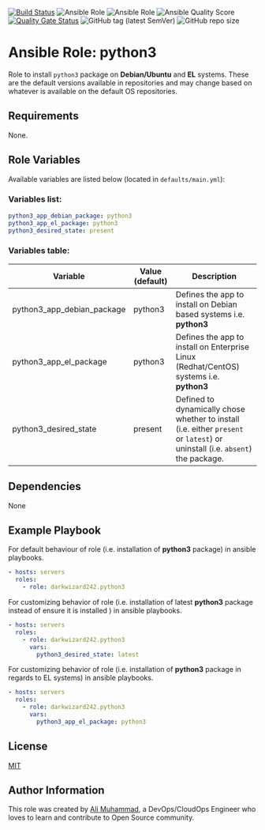[![Build Status](https://travis-ci.com/darkwizard242/ansible-role-python3.svg?branch=master)](https://travis-ci.com/darkwizard242/ansible-role-python3) ![Ansible Role](https://img.shields.io/ansible/role/42930?color=dark%20green%20) ![Ansible Role](https://img.shields.io/ansible/role/d/42930?label=role%20downloads) ![Ansible Quality Score](https://img.shields.io/ansible/quality/42930?label=ansible%20quality%20score) [![Quality Gate Status](https://sonarcloud.io/api/project_badges/measure?project=ansible-role-python3&metric=alert_status)](https://sonarcloud.io/dashboard?id=ansible-role-python3) ![GitHub tag (latest SemVer)](https://img.shields.io/github/tag/darkwizard242/ansible-role-python3?label=release) ![GitHub repo size](https://img.shields.io/github/repo-size/darkwizard242/ansible-role-python3?color=orange&style=flat-square)

# Ansible Role: python3

Role to install `python3` package on **Debian/Ubuntu** and **EL** systems. These are the default versions available in repositories and may change based on whatever is available on the default OS repositories.

## Requirements

None.

## Role Variables

Available variables are listed below (located in `defaults/main.yml`):

### Variables list:

```yaml
python3_app_debian_package: python3
python3_app_el_package: python3
python3_desired_state: present
```

### Variables table:

Variable                   | Value (default) | Description
-------------------------- | --------------- | -----------------------------------------------------------------------------------------------------------------------------
python3_app_debian_package | python3         | Defines the app to install on Debian based systems i.e. **python3**
python3_app_el_package     | python3         | Defines the app to install on Enterprise Linux (Redhat/CentOS) systems i.e. **python3**
python3_desired_state      | present         | Defined to dynamically chose whether to install (i.e. either `present` or `latest`) or uninstall (i.e. `absent`) the package.

## Dependencies

None

## Example Playbook

For default behaviour of role (i.e. installation of **python3** package) in ansible playbooks.

```yaml
- hosts: servers
  roles:
    - role: darkwizard242.python3
```

For customizing behavior of role (i.e. installation of latest **python3** package instead of ensure it is installed ) in ansible playbooks.

```yaml
- hosts: servers
  roles:
    - role: darkwizard242.python3
      vars:
        python3_desired_state: latest
```

For customizing behavior of role (i.e. installation of **python3** package in regards to EL systems) in ansible playbooks.

```yaml
- hosts: servers
  roles:
    - role: darkwizard242.python3
      vars:
        python3_app_el_package: python3
```

## License

[MIT](https://github.com/darkwizard242/ansible-role-python3/blob/master/LICENSE)

## Author Information

This role was created by [Ali Muhammad](https://www.linkedin.com/in/ali-muhammad-759791130/), a DevOps/CloudOps Engineer who loves to learn and contribute to Open Source community.
